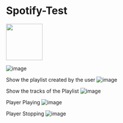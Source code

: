 # Spotify-Test

<img src="https://github.com/bt9923/Spotify-Test/blob/develop/app/src/main/res/drawable/screenshot_failed.png" width=100 >

![image](https://github.com/bt9923/Spotify-Test/blob/develop/app/src/main/res/drawable/screenshot_failed.png)

Show the playlist created by the user
![image](https://github.com/bt9923/Spotify-Test/blob/develop/app/src/main/res/drawable/screenshot_playlist.png)

Show the tracks of the Playlist
![image](https://github.com/bt9923/Spotify-Test/blob/develop/app/src/main/res/drawable/screenshot_tracks.png)

Player Playing
![image](https://github.com/bt9923/Spotify-Test/blob/develop/app/src/main/res/drawable/screenshot_play.png)

Player Stopping
![image](https://github.com/bt9923/Spotify-Test/blob/develop/app/src/main/res/drawable/screenshot_stop.png)
